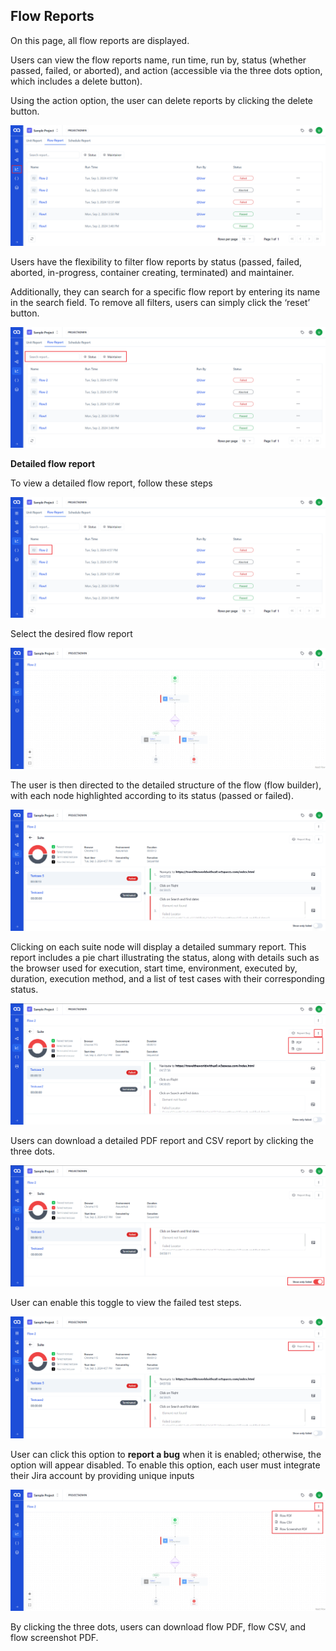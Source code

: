 ## Flow Reports
On this page, all flow reports are displayed.

Users can view the flow reports name, run time, run by, status (whether passed, failed, or aborted), and action (accessible via the three dots option, which includes a delete button).

Using the action option, the user can delete reports by clicking the delete button.

![FR-1](./ReportsImage/FR-1.png)

Users have the flexibility to filter flow reports by status (passed, failed, aborted, in-progress, container creating, terminated) and maintainer.

Additionally, they can search for a specific flow report by entering its name in the search field. To remove all filters, users can simply click the ‘reset’ button.

![FR-2](./ReportsImage/FR-2.png)

**Detailed flow report**

To view a detailed flow report, follow these steps

![FR-3](./ReportsImage/FR-3.png)

Select the desired flow report

![FR-4](./ReportsImage/FR-4.png)

The user is then directed to the detailed structure of the flow (flow builder), with each node highlighted according to its status (passed or failed).

![FR-5](./ReportsImage/FR-5.png)

Clicking on each suite node will display a detailed summary report. This report includes a pie chart illustrating the status, along with details such as the browser used for execution, start time, environment, executed by, duration, execution method, and a list of test cases with their corresponding status.

![FR-6](./ReportsImage/FR-6.png)

Users can download a detailed PDF report and CSV report by clicking the three dots.

![FR-7](./ReportsImage/FR-7.png)

User can enable this toggle to view the failed test steps.

![FR-8](./ReportsImage/FR-8.png)

User can click this option to **report a bug** when it is enabled; otherwise, the option will appear disabled. To enable this option, each user must integrate their Jira account by providing unique inputs

![FR-9](./ReportsImage/FR-9.png)

By clicking the three dots, users can download flow PDF, flow CSV, and flow screenshot PDF.
